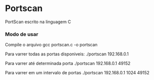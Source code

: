 # Portscan

PortScan escrito na linguagem C

### Modo de usar
Compile o arquivo
gcc portscan.c -o portscan

Para varrer todas as portas disponiveis:
./portscan 192.168.0.1

Para varrer até determinada porta 
./portscan 192.168.0.1 49152

Para varrer em um intervalo de portas
./portscan 192.168.0.1 1024 49152
